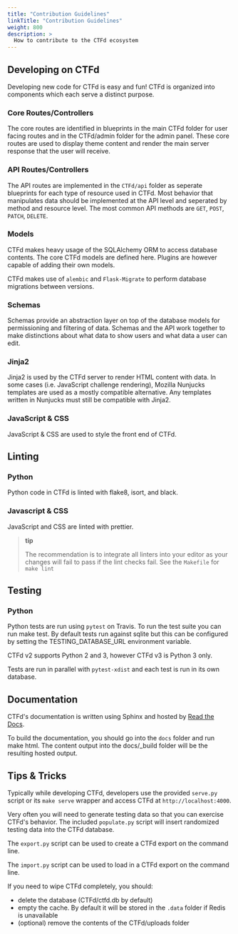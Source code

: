 ```yaml
---
title: "Contribution Guidelines"
linkTitle: "Contribution Guidelines"
weight: 800
description: >
  How to contribute to the CTFd ecosystem
---
```


## Developing on CTFd

Developing new code for CTFd is easy and fun! CTFd is organized into
components which each serve a distinct purpose.

### Core Routes/Controllers

The core routes are identified in blueprints in the main CTFd folder for
user facing routes and in the CTFd/admin folder for the admin panel.
These core routes are used to display theme content and render the main
server response that the user will receive.

### API Routes/Controllers

The API routes are implemented in the `CTFd/api` folder as seperate
blueprints for each type of resource used in CTFd. Most behavior that
manipulates data should be implemented at the API level and seperated by
method and resource level. The most common API methods are `GET`,
`POST`, `PATCH`, `DELETE`.

### Models

CTFd makes heavy usage of the SQLAlchemy ORM to access database
contents. The core CTFd models are defined here. Plugins are however
capable of adding their own models.

CTFd makes use of `alembic` and `Flask-Migrate` to perform database
migrations between versions.

### Schemas

Schemas provide an abstraction layer on top of the database models for
permissioning and filtering of data. Schemas and the API work together
to make distinctions about what data to show users and what data a user
can edit.

### Jinja2

Jinja2 is used by the CTFd server to render HTML content with data. In
some cases (i.e. JavaScript challenge rendering), Mozilla Nunjucks
templates are used as a mostly compatible alternative. Any templates
written in Nunjucks must still be compatible with Jinja2.

### JavaScript & CSS

JavaScript & CSS are used to style the front end of CTFd.

## Linting

### Python

Python code in CTFd is linted with flake8, isort, and black.

### Javascript & CSS

JavaScript and CSS are linted with prettier.

> **tip**
>
> The recommendation is to integrate all linters into your editor as
> your changes will fail to pass if the lint checks fail. See the
> `Makefile` for `make lint`

## Testing

### Python

Python tests are run using `pytest` on Travis. To run the test suite you
can run make test. By default tests run against sqlite but this can be
configured by setting the TESTING_DATABASE_URL environment variable.

CTFd v2 supports Python 2 and 3, however CTFd v3 is Python 3 only.

Tests are run in parallel with `pytest-xdist` and each test is run in
its own database.

## Documentation

CTFd's documentation is written using Sphinx and hosted by [Read the
Docs](https://readthedocs.org/).

To build the documentation, you should go into the `docs` folder and run
make html. The content output into the docs/\_build folder will be the
resulting hosted output.

## Tips & Tricks

Typically while developing CTFd, developers use the provided `serve.py`
script or its `make serve` wrapper and access CTFd at
`http://localhost:4000`.

Very often you will need to generate testing data so that you can
exercise CTFd's behavior. The included `populate.py` script will insert
randomized testing data into the CTFd database.

The `export.py` script can be used to create a CTFd export on the
command line.

The `import.py` script can be used to load in a CTFd export on the
command line.

If you need to wipe CTFd completely, you should:

- delete the database (CTFd/ctfd.db by default)
- empty the cache. By default it will be stored in the `.data` folder
  if Redis is unavailable
- (optional) remove the contents of the CTFd/uploads folder
